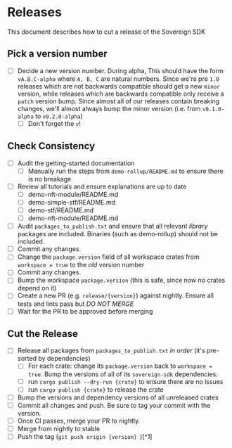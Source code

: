 # Releases

This document describes how to cut a release of the Sovereign SDK

## Pick a version number

- [ ] Decide a new version number. During alpha, This should have the form `vA.B.C-alpha` where `A, B, C` are natural numbers. Since we're pre `1.0` releases which are not backwards compatible should
      get a new `minor` version, while releases which are backwards compatible only receive a `patch` version bump. Since almost all of our releases contain breaking changes, we'll almost always bump the minor version (i.e. from `v0.1.0-alpha` to `v0.2.0-alpha`)
  - [ ] Don't forget the `v`!

## Check Consistency

- [ ] Audit the getting-started documentation
  - [ ] Manually run the steps from `demo-rollup/README.md` to ensure there is no breakage
- [ ] Review all tutorials and ensure explanations are up to date
  - [ ] demo-nft-module/README.md
  - [ ] demo-simple-stf/README.md
  - [ ] demo-stf/README.md
  - [ ] demo-nft-module/README.md
- [ ] Audit `packages_to_publish.txt` and ensure that all relevant _library_ packages are included. Binaries (such as demo-rollup) should not be included.
- [ ] Commit any changes.
- [ ] Change the `package.version` field of all workspace crates from `workspace = true` to the _old_ version number
- [ ] Commit any changes.
- [ ] Bump the workspace `package.version` (this is safe, since now no crates depend on it)
- [ ] Create a new PR (e.g. `release/{version}`) against nightly. Ensure all tests and lints pass but _DO NOT MERGE_
- [ ] Wait for the PR to be approved before merging

## Cut the Release

- [ ] Release all packages from `packages_to_publish.txt` _in order_ (it's pre-sorted by dependencies)
  - [ ] For each crate: change its `package.version` back to `workspace = true`. Bump the versions of all of its `sovereign-sdk` dependencies.
  - [ ] run `cargo publish --dry-run {crate}` to ensure there are no issues
  - [ ] run `cargo publish {crate}` to release the crate
- [ ] Bump the versions and dependency versions of all unreleased crates
- [ ] Commit all changes and push. Be sure to tag your commit with the version.
- [ ] Once CI passes, merge your PR to nightly.
- [ ] Merge from nightly to stable
- [ ] Push the tag (`git push origin {version} `)[^1]
